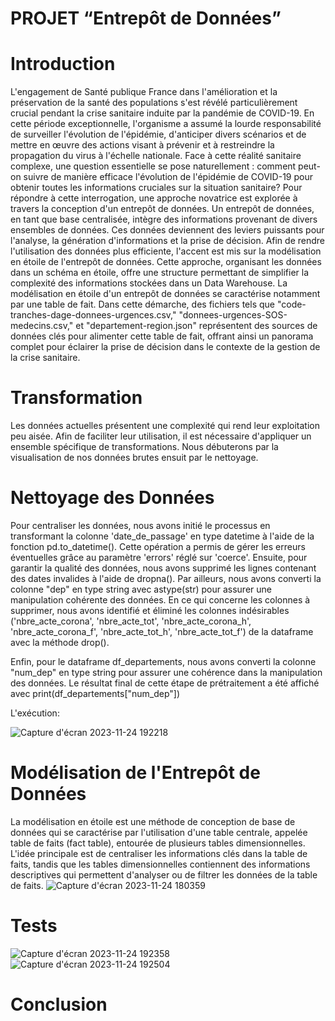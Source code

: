 # PROJET “Entrepôt de Données”

# Introduction

L'engagement de Santé publique France dans l'amélioration et la préservation de la santé des populations s'est révélé particulièrement crucial pendant la crise sanitaire induite par la pandémie de COVID-19. En cette période exceptionnelle, l'organisme a assumé la lourde responsabilité de surveiller l'évolution de l'épidémie, d'anticiper divers scénarios et de mettre en œuvre des actions visant à prévenir et à restreindre la propagation du virus à l'échelle nationale.
Face à cette réalité sanitaire complexe, une question essentielle se pose naturellement : comment peut-on suivre de manière efficace l'évolution de l'épidémie de COVID-19 pour obtenir toutes les informations cruciales sur la situation sanitaire?
Pour répondre à cette interrogation, une approche novatrice est explorée à travers la conception d'un entrepôt de données. Un entrepôt de données, en tant que base centralisée, intègre des informations provenant de divers ensembles de données. Ces données deviennent des leviers puissants pour l'analyse, la génération d'informations et la prise de décision.
Afin de rendre l'utilisation des données plus efficiente, l'accent est mis sur la modélisation en étoile de l'entrepôt de données. Cette approche, organisant les données dans un schéma en étoile, offre une structure permettant de simplifier la complexité des informations stockées dans un Data Warehouse.
La modélisation en étoile d'un entrepôt de données se caractérise notamment par une table de fait. Dans cette démarche, des fichiers tels que "code-tranches-dage-donnees-urgences.csv," "donnees-urgences-SOS-medecins.csv," et "departement-region.json" représentent des sources de données clés pour alimenter cette table de fait, offrant ainsi un panorama complet pour éclairer la prise de décision dans le contexte de la gestion de la crise sanitaire.


# Transformation 

Les données actuelles présentent une complexité qui rend leur exploitation peu aisée. Afin de faciliter leur utilisation, il est nécessaire d'appliquer un ensemble spécifique de transformations. Nous débuterons par la visualisation de nos données brutes ensuit par le nettoyage.

# Nettoyage des Données
Pour centraliser les données, nous avons initié le processus en transformant la colonne 'date_de_passage' en type datetime à l'aide de la fonction pd.to_datetime(). Cette opération a permis de gérer les erreurs éventuelles grâce au paramètre 'errors' réglé sur 'coerce'. Ensuite, pour garantir la qualité des données, nous avons supprimé les lignes contenant des dates invalides à l'aide de dropna().
Par ailleurs, nous avons converti la colonne "dep" en type string avec astype(str) pour assurer une manipulation cohérente des données.
En ce qui concerne les colonnes à supprimer, nous avons identifié et éliminé les colonnes indésirables ('nbre_acte_corona', 'nbre_acte_tot', 'nbre_acte_corona_h', 'nbre_acte_corona_f', 'nbre_acte_tot_h', 'nbre_acte_tot_f') de la dataframe avec la méthode drop().
   

Enfin, pour le dataframe df_departements, nous avons converti la colonne "num_dep" en type string pour assurer une cohérence dans la manipulation des données. Le résultat final de cette étape de prétraitement a été affiché avec print(df_departements["num_dep"])

L'exécution:

![Capture d'écran 2023-11-24 192218](https://github.com/sarah-bouzabal/Porojet_IDD/assets/96074783/a8ece89f-f73c-4eb4-8099-c32801001833)

# Modélisation de l'Entrepôt de Données
La modélisation en étoile est une méthode de conception de base de données qui se caractérise par l'utilisation d'une table centrale, appelée table de faits (fact table), entourée de plusieurs tables dimensionnelles. L'idée principale est de centraliser les informations clés dans la table de faits, tandis que les tables dimensionnelles contiennent des informations descriptives qui permettent d'analyser ou de filtrer les données de la table de faits.
![Capture d'écran 2023-11-24 180359](https://github.com/sarah-bouzabal/Porojet_IDD/assets/96074783/b8c1a674-49a3-4abd-a5df-cc656a774641)  

# Tests  

![Capture d'écran 2023-11-24 192358](https://github.com/sarah-bouzabal/Porojet_IDD/assets/96074783/b47498b2-ed6a-465c-86bd-f1191811a57a)
![Capture d'écran 2023-11-24 192504](https://github.com/sarah-bouzabal/Porojet_IDD/assets/96074783/a8bd024b-bed1-4bd8-a8d7-d4dc0f537d8d)

 
# Conclusion







